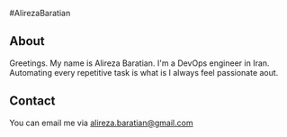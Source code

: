 #AlirezaBaratian

## About

Greetings. My name is Alireza Baratian. I'm a DevOps engineer in Iran. Automating every repetitive task is what is I always feel passionate aout.

## Contact

You can email me via alireza.baratian@gmail.com
